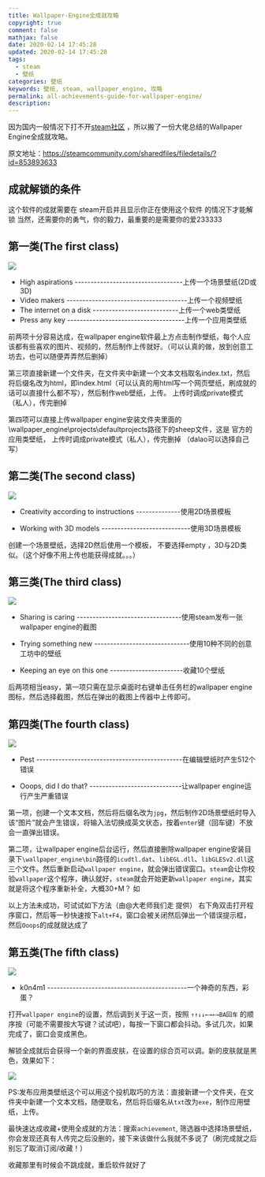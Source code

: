 ```yaml
---
title: Wallpaper-Engine全成就攻略
copyright: true
comment: false
mathjax: false
date: 2020-02-14 17:45:28
updated: 2020-02-14 17:45:28
tags:
  - steam
  - 壁纸
categories: 壁纸
keywords: 壁纸, steam, wallpaper_engine, 攻略
permalink: all-achievements-guide-for-wallpaper-engine/
description:
---
```

因为国内一般情况下打不开[steam社区](https://steamcommunity.com/) ，所以搬了一份大佬总结的Wallpaper Engine全成就攻略。

原文地址：<https://steamcommunity.com/sharedfiles/filedetails/?id=853893633>

<!-- more -->

## 成就解锁的条件

这个软件的成就需要在 steam开启并且显示你正在使用这个软件 的情况下才能解锁
当然，还需要你的勇气，你的毅力，最重要的是需要你的爱233333

## 第一类(The first class)

![](https://cdn.zyha.cn/blog/all-achievements-guide-for-wallpaper-engine/853893633_preview_第一类.jpg?x-oss-process=style/blog)

- High aspirations ----------------------------------上传一个场景壁纸(2D或3D)
- Video makers --------------------------------------上传一个视频壁纸
- The internet on a disk ---------------------------上传一个web类壁纸
- Press any key -------------------------------------上传一个应用类壁纸

前两项十分容易达成，在wallpaper engine软件最上方点击制作壁纸，每个人应该都有些喜欢的图片、视频的，然后制作上传就好。（可以认真的做，放到创意工坊去，也可以随便弄弄然后删掉）

第三项直接新建一个文件夹，在文件夹中新建一个文本文档取名index.txt，然后将后缀名改为html，即index.html（可以认真的用html写一个网页壁纸，刷成就的话可以直接什么都不写），然后制作web壁纸，上传。 上传时调成private模式（私人），传完删掉

第四项可以直接上传wallpaper engine安装文件夹里面的\wallpaper_engine\projects\defaultprojects路径下的sheep文件，这是 官方的 应用类壁纸， 上传时调成private模式（私人），传完删掉 （dalao可以选择自己写）

## 第二类(The second class)

![](https://cdn.zyha.cn/blog/all-achievements-guide-for-wallpaper-engine/853893633_preview_第二类.jpg?x-oss-process=style/blog)

- Creativity according to instructions --------------使用2D场景模板

- Working with 3D models ----------------------------使用3D场景模板

创建一个场景壁纸，选择2D然后使用一个模板， 不要选择empty ，3D与2D类似。（这个好像不用上传也能获得成就。。。）

## 第三类(The third class)

![](https://cdn.zyha.cn/blog/all-achievements-guide-for-wallpaper-engine/853893633_preview_第三类.jpg?x-oss-process=style/blog)

- Sharing is caring ---------------------------------使用steam发布一张wallpaper engine的截图

- Trying something new ------------------------------使用10种不同的创意工坊中的壁纸

- Keeping an eye on this one -----------------------收藏10个壁纸

后两项相当easy，第一项只需在显示桌面时右键单击任务栏的wallpaper engine图标，然后选择截图，然后在弹出的截图上传器中上传即可。

## 第四类(The fourth class)

![](https://cdn.zyha.cn/blog/all-achievements-guide-for-wallpaper-engine/853893633_preview_第四类.jpg?x-oss-process=style/blog)

- Pest ----------------------------------------------在编辑壁纸时产生512个错误

- Ooops, did I do that? -----------------------------让wallpaper engine运行产生严重错误

第一项，创建一个文本文档，然后将后缀名改为`jpg`，然后制作2D场景壁纸时导入该“图片”就会产生错误，将输入法切换成英文状态，按着`enter`键（回车键）不放会一直弹出错误。

第二项，让wallpaper engine后台运行，然后直接删除wallpaper engine安装目录下`\wallpaper_engine\bin`路径的`icudtl.dat`、`libEGL.dll`、`libGLESv2.dll`这三个文件。然后重新启动`wallpaper engine`，就会弹出错误窗口。`steam`会让你校验`wallpaper`这个程序，确认就好，`steam`就会开始更新`wallpaper engine`，其实就是将这个程序重新补全，大概30+M？
如

以上方法未成功，可试试如下方法（由@大老师我们走 提供）
右下角双击打开程序窗口，然后等一秒快速按下`alt+F4`，窗口会被关闭然后弹出一个错误提示框，然后`Ooops`的成就就达成了

## 第五类(The fifth class)

![](https://cdn.zyha.cn/blog/all-achievements-guide-for-wallpaper-engine/853893633_preview_第五类.jpg?x-oss-process=style/blog)

- k0n4m1 --------------------------------------------一个神奇的东西，彩蛋？

打开`wallpaper engine`的设置，然后调到关于这一页，按照 `↑↑↓↓←→←→BA回车` 的顺序按（可能不需要按大写键？试试吧），每按一下窗口都会抖动。多试几次，如果完成了，窗口会变成黑色。

解锁全成就后会获得一个新的界面皮肤，在设置的综合页可以调。新的皮肤就是黑色，效果如下：

![](https://cdn.zyha.cn/blog/all-achievements-guide-for-wallpaper-engine/853893633_preview_关于.jpg?x-oss-process=style/blog)

PS:发布应用类壁纸这个可以用这个投机取巧的方法：直接新建一个文件夹，在文件夹中新建一个文本文档，随便取名，然后将后缀名从`txt`改为`exe`，制作应用壁纸，上传。

最快速达成收藏+使用全成就的方法：搜索`achievement`, 筛选器中选择场景壁纸，你会发现还真有人传完之后没删的，接下来该做什么我就不多说了（刷完成就之后别忘了取消订阅/收藏！）

收藏那里有时候会不跳成就，重启软件就好了
